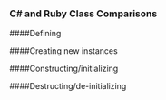 ### C# and Ruby Class Comparisons

####Defining

####Creating new instances

####Constructing/initializing

####Destructing/de-initializing
